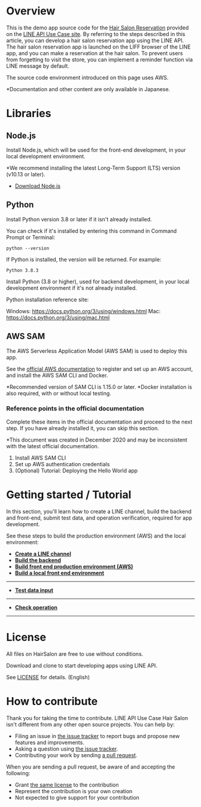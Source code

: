 # Overview

This is the demo app source code for the [Hair Salon Reservation](https://lineapiusecase.com/en/usecase/reservation.html) provided on the [LINE API Use Case site](https://lineapiusecase.com/en/top.html). By referring to the steps described in this article, you can develop a hair salon reservation app using the LINE API. The hair salon reservation app is launched on the LIFF browser of the LINE app, and you can make a reservation at the hair salon. To prevent users from forgetting to visit the store, you can implement a reminder function via LINE message by default.

The source code environment introduced on this page uses AWS.

*Documentation and other content are only available in Japanese.

# Libraries

## Node.js

Install Node.js, which will be used for the front-end development, in your local development environment.

*We recommend installing the latest Long-Term Support (LTS) version (v10.13 or later).

- [Download Node.js](https://nodejs.org/ja/download/)

## Python

Install Python version 3.8 or later if it isn't already installed.

You can check if it's installed by entering this command in Command Prompt or Terminal:

```
python --version
```

If Python is installed, the version will be returned. For example:

```
Python 3.8.3
```

Install Python (3.8 or higher), used for backend development, in your local development environment if it's not already installed.

Python installation reference site:

Windows: https://docs.python.org/3/using/windows.html
Mac: https://docs.python.org/3/using/mac.html

## AWS SAM

The AWS Serverless Application Model (AWS SAM) is used to deploy this app.

See the [official AWS documentation](https://docs.aws.amazon.com/serverless-application-model/latest/developerguide/serverless-sam-cli-install.html) to register and set up an AWS account, and install the AWS SAM CLI and Docker.

*Recommended version of SAM CLI is 1.15.0 or later.
*Docker installation is also required, with or without local testing.

### Reference points in the official documentation

Complete these items in the official documentation and proceed to the next step. If you have already installed it, you can skip this section.

*This document was created in December 2020 and may be inconsistent with the latest official documentation.

1. Install AWS SAM CLI
1. Set up AWS authentication credentials
1. (Optional) Tutorial: Deploying the Hello World app

# Getting started / Tutorial

In this section, you'll learn how to create a LINE channel, build the backend and front-end, submit test data, and operation verification, required for app development.

See these steps to build the production environment (AWS) and the local environment:

- **[Create a LINE channel](./docs/liff-channel-create.md)**
- **[Build the backend](./docs/back-end-construction.md)**
- **[Build front end production environment (AWS)](./docs/front-end-construction.md)**
- **[Build a local front end environment](./docs/front-end-development-environment.md)**
***
- **[Test data input](./docs/test-data-charge.md)**
***
- **[Check operation](./docs/validation.md)**
***

# License

All files on HairSalon are free to use without conditions.

Download and clone to start developing apps using LINE API.

See [LICENSE](LICENSE) for details. (English)

# How to contribute

Thank you for taking the time to contribute. LINE API Use Case Hair Salon isn't different from any other open source projects. You can help by:

- Filing an issue in [the issue tracker](https://github.com/line/line-api-use-case-reservation-hairsalon/issues) to report bugs and propose new features and improvements.
- Asking a question using [the issue tracker](https://github.com/line/line-api-use-case-reservation-hairsalon/issues).
- Contributing your work by sending [a pull request](https://github.com/line/line-api-use-case-reservation-hairsalon/pulls).

When you are sending a pull request, be aware of and accepting the following:

- Grant [the same license](LICENSE) to the contribution
- Represent the contribution is your own creation
- Not expected to give support for your contribution

